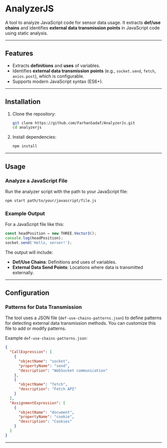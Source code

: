 # AnalyzerJS

A tool to analyze JavaScript code for sensor data usage. It extracts **def/use chains** and identifies **external data transmission points** in JavaScript code using static analysis.

---

## Features
- Extracts **definitions** and **uses** of variables.
- Identifies **external data transmission points** (e.g., `socket.send`, `fetch`, `axios.post`), which is configurable.
- Supports modern JavaScript syntax (ES6+).

---

## Installation

1. Clone the repository:
   ```bash
   git clone https://github.com/FarhanSadaf/AnalyzerJs.git
   cd analyzerjs
   ```
2. Install dependencies:
   ```bash
   npm install
   ```

---

## Usage

### Analyze a JavaScript File
Run the analyzer script with the path to your JavaScript file:

```bash
npm start path/to/your/javascript/file.js
```

### Example Output
For a JavaScript file like this:

```javascript
const headPosition = new THREE.Vector3();
console.log(headPosition);
socket.send('Hello, server!');
```

The output will include:
- **Def/Use Chains**: Definitions and uses of variables.
- **External Data Send Points**: Locations where data is transmitted externally.

---

## Configuration

### Patterns for Data Transmission
The tool uses a JSON file (`def-use-chains-patterns.json`) to define patterns for detecting external data transmission methods. You can customize this file to add or modify patterns.

Example `def-use-chains-patterns.json`:

```json
{
  "CallExpression": [
    {
      "objectName": "socket",
      "propertyName": "send",
      "description": "WebSocket communication"
    },
    {
      "objectName": "fetch",
      "description": "Fetch API"
    }
  ],
  "AssignmentExpression": [
    {
      "objectName": "document",
      "propertyName": "cookie",
      "description": "Cookies"
    }
  ]
}
```

---


